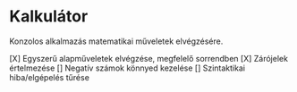 # Kalkulátor

Konzolos alkalmazás matematikai műveletek elvégzésére.

[X] Egyszerű alapműveletek elvégzése, megfelelő sorrendben
[X] Zárójelek értelmezése
[] Negatív számok könnyed kezelése
[] Szintaktikai hiba/elgépelés tűrése
